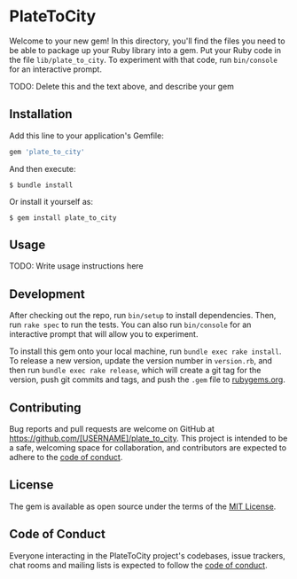 # PlateToCity

Welcome to your new gem! In this directory, you'll find the files you need to be able to package up your Ruby library into a gem. Put your Ruby code in the file `lib/plate_to_city`. To experiment with that code, run `bin/console` for an interactive prompt.

TODO: Delete this and the text above, and describe your gem

## Installation

Add this line to your application's Gemfile:

```ruby
gem 'plate_to_city'
```

And then execute:

    $ bundle install

Or install it yourself as:

    $ gem install plate_to_city

## Usage

TODO: Write usage instructions here

## Development

After checking out the repo, run `bin/setup` to install dependencies. Then, run `rake spec` to run the tests. You can also run `bin/console` for an interactive prompt that will allow you to experiment.

To install this gem onto your local machine, run `bundle exec rake install`. To release a new version, update the version number in `version.rb`, and then run `bundle exec rake release`, which will create a git tag for the version, push git commits and tags, and push the `.gem` file to [rubygems.org](https://rubygems.org).

## Contributing

Bug reports and pull requests are welcome on GitHub at https://github.com/[USERNAME]/plate_to_city. This project is intended to be a safe, welcoming space for collaboration, and contributors are expected to adhere to the [code of conduct](https://github.com/[USERNAME]/plate_to_city/blob/master/CODE_OF_CONDUCT.md).


## License

The gem is available as open source under the terms of the [MIT License](https://opensource.org/licenses/MIT).

## Code of Conduct

Everyone interacting in the PlateToCity project's codebases, issue trackers, chat rooms and mailing lists is expected to follow the [code of conduct](https://github.com/[USERNAME]/plate_to_city/blob/master/CODE_OF_CONDUCT.md).
